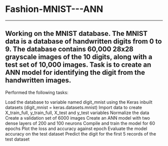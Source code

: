 # Fashion-MNIST---ANN
--------------------------------------------------------------------------------------------------------------------
Working on the MNIST database. The MNIST data is a database of handwritten digits from 0 to 9. The database contains 60,000 28x28 grayscale images of the 10 digits, along with a test set of 10,000 images. Task is to create an ANN model for identifying the digit from the handwritten images.
---------------------------------------------------------------------------------------------------------------------
Performed the following tasks:

Load the database to variable named digit_mnist using the Keras inbuilt datasets (digit_mnist = keras.datasets.mnist)
Import data to create X_train_full, y_train_full, X_test and y_test variables
Normalize the data
Create a validation set of 6000 images
Create an ANN model with two dense layers of 200 and 100 neurons
Compile and train the model for 60 epochs
Plot the loss and accuracy against epoch
Evaluate the model accuracy on the test dataset
Predict the digit for the first 5 records of the test dataset
